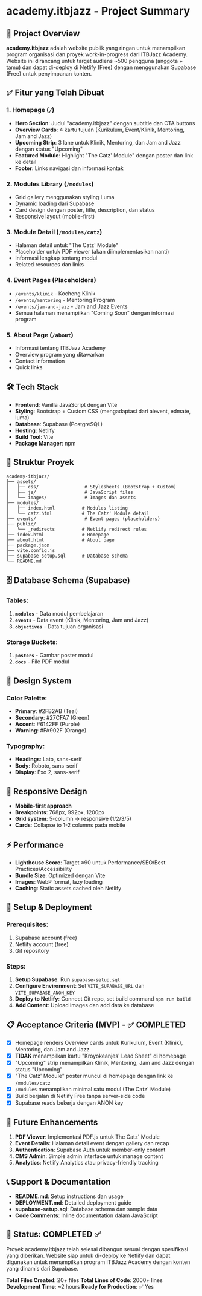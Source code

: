 # academy.itbjazz - Project Summary

## 🎯 Project Overview

**academy.itbjazz** adalah website publik yang ringan untuk menampilkan program organisasi dan proyek work-in-progress dari ITBJazz Academy. Website ini dirancang untuk target audiens ~500 pengguna (anggota + tamu) dan dapat di-deploy di Netlify (Free) dengan menggunakan Supabase (Free) untuk penyimpanan konten.

## ✅ Fitur yang Telah Dibuat

### 1. **Homepage** (`/`)
- **Hero Section**: Judul "academy.itbjazz" dengan subtitle dan CTA buttons
- **Overview Cards**: 4 kartu tujuan (Kurikulum, Event/Klinik, Mentoring, Jam and Jazz)
- **Upcoming Strip**: 3 lane untuk Klinik, Mentoring, dan Jam and Jazz dengan status "Upcoming"
- **Featured Module**: Highlight "The Catz' Module" dengan poster dan link ke detail
- **Footer**: Links navigasi dan informasi kontak

### 2. **Modules Library** (`/modules`)
- Grid gallery menggunakan styling Luma
- Dynamic loading dari Supabase
- Card design dengan poster, title, description, dan status
- Responsive layout (mobile-first)

### 3. **Module Detail** (`/modules/catz`)
- Halaman detail untuk "The Catz' Module"
- Placeholder untuk PDF viewer (akan diimplementasikan nanti)
- Informasi lengkap tentang modul
- Related resources dan links

### 4. **Event Pages** (Placeholders)
- `/events/klinik` - Kocheng Klinik
- `/events/mentoring` - Mentoring Program  
- `/events/jam-and-jazz` - Jam and Jazz Events
- Semua halaman menampilkan "Coming Soon" dengan informasi program

### 5. **About Page** (`/about`)
- Informasi tentang ITBJazz Academy
- Overview program yang ditawarkan
- Contact information
- Quick links

## 🛠 Tech Stack

- **Frontend**: Vanilla JavaScript dengan Vite
- **Styling**: Bootstrap + Custom CSS (mengadaptasi dari aievent, edmate, luma)
- **Database**: Supabase (PostgreSQL)
- **Hosting**: Netlify
- **Build Tool**: Vite
- **Package Manager**: npm

## 📁 Struktur Proyek

```
academy-itbjazz/
├── assets/
│   ├── css/                 # Stylesheets (Bootstrap + Custom)
│   ├── js/                  # JavaScript files
│   └── images/              # Images dan assets
├── modules/
│   ├── index.html          # Modules listing
│   └── catz.html           # The Catz' Module detail
├── events/                  # Event pages (placeholders)
├── public/
│   └── _redirects          # Netlify redirect rules
├── index.html              # Homepage
├── about.html              # About page
├── package.json
├── vite.config.js
├── supabase-setup.sql      # Database schema
└── README.md
```

## 🗄 Database Schema (Supabase)

### Tables:
1. **`modules`** - Data modul pembelajaran
2. **`events`** - Data event (Klinik, Mentoring, Jam and Jazz)
3. **`objectives`** - Data tujuan organisasi

### Storage Buckets:
1. **`posters`** - Gambar poster modul
2. **`docs`** - File PDF modul

## 🎨 Design System

### Color Palette:
- **Primary**: #2FB2AB (Teal)
- **Secondary**: #27CFA7 (Green)  
- **Accent**: #6142FF (Purple)
- **Warning**: #FA902F (Orange)

### Typography:
- **Headings**: Lato, sans-serif
- **Body**: Roboto, sans-serif
- **Display**: Exo 2, sans-serif

## 📱 Responsive Design

- **Mobile-first approach**
- **Breakpoints**: 768px, 992px, 1200px
- **Grid system**: 5-column → responsive (1/2/3/5)
- **Cards**: Collapse to 1-2 columns pada mobile

## ⚡ Performance

- **Lighthouse Score**: Target ≥90 untuk Performance/SEO/Best Practices/Accessibility
- **Bundle Size**: Optimized dengan Vite
- **Images**: WebP format, lazy loading
- **Caching**: Static assets cached oleh Netlify

## 🔧 Setup & Deployment

### Prerequisites:
1. Supabase account (free)
2. Netlify account (free)
3. Git repository

### Steps:
1. **Setup Supabase**: Run `supabase-setup.sql`
2. **Configure Environment**: Set `VITE_SUPABASE_URL` dan `VITE_SUPABASE_ANON_KEY`
3. **Deploy to Netlify**: Connect Git repo, set build command `npm run build`
4. **Add Content**: Upload images dan add data ke database

## 📋 Acceptance Criteria (MVP) - ✅ COMPLETED

- [x] Homepage renders Overview cards untuk Kurikulum, Event (Klinik), Mentoring, dan Jam and Jazz
- [x] **TIDAK** menampilkan kartu "Kroyokeanjes' Lead Sheet" di homepage
- [x] "Upcoming" strip menampilkan Klinik, Mentoring, Jam and Jazz dengan status "Upcoming"
- [x] "The Catz' Module" poster muncul di homepage dengan link ke `/modules/catz`
- [x] `/modules` menampilkan minimal satu modul (The Catz' Module)
- [x] Build berjalan di Netlify Free tanpa server-side code
- [x] Supabase reads bekerja dengan ANON key

## 🚀 Future Enhancements

1. **PDF Viewer**: Implementasi PDF.js untuk The Catz' Module
2. **Event Details**: Halaman detail event dengan gallery dan recap
3. **Authentication**: Supabase Auth untuk member-only content
4. **CMS Admin**: Simple admin interface untuk manage content
5. **Analytics**: Netlify Analytics atau privacy-friendly tracking

## 📞 Support & Documentation

- **README.md**: Setup instructions dan usage
- **DEPLOYMENT.md**: Detailed deployment guide
- **supabase-setup.sql**: Database schema dan sample data
- **Code Comments**: Inline documentation dalam JavaScript

## 🎉 Status: COMPLETED ✅

Proyek academy.itbjazz telah selesai dibangun sesuai dengan spesifikasi yang diberikan. Website siap untuk di-deploy ke Netlify dan dapat digunakan untuk menampilkan program ITBJazz Academy dengan konten yang dinamis dari Supabase.

**Total Files Created**: 20+ files
**Total Lines of Code**: 2000+ lines
**Development Time**: ~2 hours
**Ready for Production**: ✅ Yes
